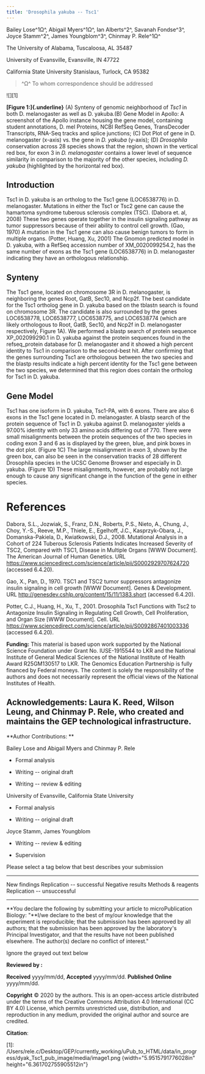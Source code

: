 ```yaml
---
title: 'Drosophila yakuba -- Tsc1'
---
```


Bailey Lose^1Ω^, Abigail Myers^1Ω^, Ian Alberts^2^, Savanah Fondse^3^, Joyce Stamm^2^, James Youngblom^3^, Chinmay P. Rele^1Ω^

The University of Alabama, Tuscaloosa, AL 35487

University of Evansville, Evansville, IN 47722

California State University Stanislaus, Turlock, CA 95382

> ^Ω^ To whom correspondence should be addressed

![][1]

**[Figure 1:]{.underline}** (A) Synteny of genomic neighborhood of *Tsc1* in both D. melanogaster as well as D. yakuba.(B) Gene Model in Apollo: A screenshot of the Apollo instance housing the gene model, containing student annotations, D. mel Proteins, NCBI RefSeq Genes, TransDecoder Transcripts, RNA-Seq tracks and splice junctions; (C) Dot Plot of gene in D. melanogaster (x-axis) vs. the gene in *D. yakuba* (y-axis); (D) *Drosophila* conservation across 28 species shows that the region, shown in the vertical red box, for exon 3 in *D. melanogaster* contains a lower level of sequence similarity in comparison to the majority of the other species, including *D. yakuba* (highlighted by the horizontal red box).

Introduction
------------

Tsc1 in D. yakuba is an ortholog to the Tsc1 gene (LOC6538776) in D. melanogaster. Mutations in either the Tsc1 or Tsc2 gene can cause the hamartoma syndrome tuberous sclerosis complex (TSC). (Dabora et. al, 2008) These two genes operate together in the insulin signaling pathway as tumor suppressors because of their ability to control cell growth. (Gao, 1970) A mutation in the Tsc1 gene can also cause benign tumors to form in multiple organs. (Potter, Huang, Xu, 2001) The Gnomon predicted model in D. yakuba, with a RefSeq accession number of XM\_0020099254.2, has the same number of exons as the Tsc1 gene (LOC6538776) in D. melanogaster indicating they have an orthologous relationship.

Synteny
-------

The Tsc1 gene, located on chromosome 3R in D. melanogaster, is neighboring the genes Root, GatB, Sec10, and Ncp2f. The best candidate for the Tsc1 ortholog gene in D. yakuba based on the tblastn search is found on chromosome 3R. The candidate is also surrounded by the genes LOC6538778, LOC6538777, LOC6538775, and LOC6538774 (which are likely orthologous to Root, GatB, Sec10, and Ncp2f in D. melanogaster respectively, Figure 1A). We performed a blastp search of protein sequence XP\_002099290.1 in D. yakuba against the protein sequences found in the refseq\_protein database for D. melanogaster and it showed a high percent identity to Tsc1 in comparison to the second-best hit. After confirming that the genes surrounding Tsc1 are orthologous between the two species and the blastp results indicate a high percent identity for the Tsc1 gene between the two species, we determined that this region does contain the ortholog for Tsc1 in D. yakuba.

Gene Model
----------

Tsc1 has one isoform in D. yakuba, Tsc1-PA, with 6 exons. There are also 6 exons in the Tsc1 gene located in D. melanogaster. A blastp search of the protein sequence of Tsc1 in D. yakuba against D. melanogaster yields a 97.00% identity with only 33 amino acids differing out of 770. There were small misalignments between the protein sequences of the two species in coding exon 3 and 6 as is displayed by the green, blue, and pink boxes in the dot plot. (Figure 1C) The large misalignment in exon 3, shown by the green box, can also be seen in the conservation tracks of 28 different Drosophila species in the UCSC Genome Browser and especially in D. yakuba. (Figure 1D) These misalignments, however, are probably not large enough to cause any significant change in the function of the gene in either species.

References
==========

Dabora, S.L., Jozwiak, S., Franz, D.N., Roberts, P.S., Nieto, A., Chung, J., Choy, Y.-S., Reeve, M.P., Thiele, E., Egelhoff, J.C., Kasprzyk-Obara, J., Domanska-Pakiela, D., Kwiatkowski, D.J., 2008. Mutational Analysis in a Cohort of 224 Tuberous Sclerosis Patients Indicates Increased Severity of TSC2, Compared with TSC1, Disease in Multiple Organs \[WWW Document\]. The American Journal of Human Genetics. URL <https://www.sciencedirect.com/science/article/pii/S0002929707624720> (accessed 6.4.20).

Gao, X., Pan, D., 1970. TSC1 and TSC2 tumor suppressors antagonize insulin signaling in cell growth \[WWW Document\]. Genes & Development. URL <http://genesdev.cshlp.org/content/15/11/1383.short> (accessed 6.4.20).

Potter, C.J., Huang, H., Xu, T., 2001. Drosophila Tsc1 Functions with Tsc2 to Antagonize Insulin Signaling in Regulating Cell Growth, Cell Proliferation, and Organ Size \[WWW Document\]. Cell. URL <https://www.sciencedirect.com/science/article/pii/S0092867401003336> (accessed 6.4.20).

**Funding:** This material is based upon work supported by the National Science Foundation under Grant No. IUSE-1915544 to LKR and the National Institute of General Medical Sciences of the National Institute of Health Award R25GM130517 to LKR. The Genomics Education Partnership is fully financed by Federal moneys. The content is solely the responsibility of the authors and does not necessarily represent the official views of the National Institutes of Health.

Acknowledgements: Laura K. Reed, Wilson Leung, and Chinmay P. Rele, who created and maintains the GEP technological infrastructure.
------------------------------------------------------------------------------------------------------------------------------------

**Author Contributions: **

Bailey Lose and Abigail Myers and Chinmay P. Rele

-   Formal analysis

-   Writing -- original draft

-   Writing -- review & editing

University of Evansville, California State University

-   Formal analysis

-   Writing -- original draft

Joyce Stamm, James Youngblom

-   Writing -- review & editing

-   Supervision

Please select a tag below that best describes your submission

  -------------------- ----------------------------- ------------------
  New findings         Replication -- successful     Negative results
  Methods & reagents   Replication -- unsuccessful
  -------------------- ----------------------------- ------------------

**You declare the following by submitting your article to microPublication Biology: "**I/we declare to the best of my/our knowledge that the experiment is reproducible; that the submission has been approved by all authors; that the submission has been approved by the laboratory\'s Principal Investigator, and that the results have not been published elsewhere. The author(s) declare no conflict of interest."

Ignore the grayed out text below

**Reviewed by :**

**Received** yyyy/mm/dd, **Accepted** yyyy/mm/dd. **Published Online** yyyy/mm/dd.

**Copyright** © 2020 by the authors. This is an open-access article distributed under the terms of the Creative Commons Attribution 4.0 International (CC BY 4.0) License, which permits unrestricted use, distribution, and reproduction in any medium, provided the original author and source are credited.

**Citation**:

  [1]: /Users/rele.c/Desktop/GEP/currently_working/uPub_to_HTML/data/in_progress/dyak_Tsc1_pub_image/media/image1.png {width="5.9515791776028in" height="6.361702755905512in"}
